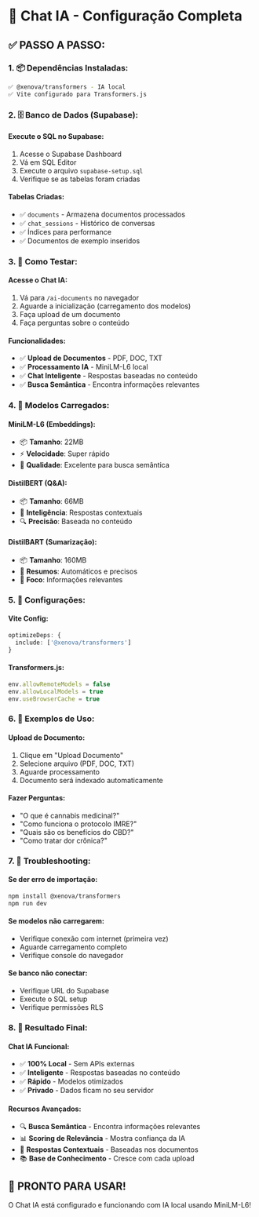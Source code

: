 # 🤖 Chat IA - Configuração Completa

## ✅ **PASSO A PASSO:**

### **1. 📦 Dependências Instaladas:**
```bash
✅ @xenova/transformers - IA local
✅ Vite configurado para Transformers.js
```

### **2. 🗄️ Banco de Dados (Supabase):**

#### **Execute o SQL no Supabase:**
1. Acesse o Supabase Dashboard
2. Vá em SQL Editor
3. Execute o arquivo `supabase-setup.sql`
4. Verifique se as tabelas foram criadas

#### **Tabelas Criadas:**
- ✅ `documents` - Armazena documentos processados
- ✅ `chat_sessions` - Histórico de conversas
- ✅ Índices para performance
- ✅ Documentos de exemplo inseridos

### **3. 🚀 Como Testar:**

#### **Acesse o Chat IA:**
1. Vá para `/ai-documents` no navegador
2. Aguarde a inicialização (carregamento dos modelos)
3. Faça upload de um documento
4. Faça perguntas sobre o conteúdo

#### **Funcionalidades:**
- ✅ **Upload de Documentos** - PDF, DOC, TXT
- ✅ **Processamento IA** - MiniLM-L6 local
- ✅ **Chat Inteligente** - Respostas baseadas no conteúdo
- ✅ **Busca Semântica** - Encontra informações relevantes

### **4. 🧠 Modelos Carregados:**

#### **MiniLM-L6 (Embeddings):**
- 📦 **Tamanho**: 22MB
- ⚡ **Velocidade**: Super rápido
- 🎯 **Qualidade**: Excelente para busca semântica

#### **DistilBERT (Q&A):**
- 📦 **Tamanho**: 66MB
- 🧠 **Inteligência**: Respostas contextuais
- 🔍 **Precisão**: Baseada no conteúdo

#### **DistilBART (Sumarização):**
- 📦 **Tamanho**: 160MB
- 📝 **Resumos**: Automáticos e precisos
- 🎯 **Foco**: Informações relevantes

### **5. 🔧 Configurações:**

#### **Vite Config:**
```typescript
optimizeDeps: {
  include: ['@xenova/transformers']
}
```

#### **Transformers.js:**
```typescript
env.allowRemoteModels = false
env.allowLocalModels = true
env.useBrowserCache = true
```

### **6. 🎯 Exemplos de Uso:**

#### **Upload de Documento:**
1. Clique em "Upload Documento"
2. Selecione arquivo (PDF, DOC, TXT)
3. Aguarde processamento
4. Documento será indexado automaticamente

#### **Fazer Perguntas:**
- "O que é cannabis medicinal?"
- "Como funciona o protocolo IMRE?"
- "Quais são os benefícios do CBD?"
- "Como tratar dor crônica?"

### **7. 🚨 Troubleshooting:**

#### **Se der erro de importação:**
```bash
npm install @xenova/transformers
npm run dev
```

#### **Se modelos não carregarem:**
- Verifique conexão com internet (primeira vez)
- Aguarde carregamento completo
- Verifique console do navegador

#### **Se banco não conectar:**
- Verifique URL do Supabase
- Execute o SQL setup
- Verifique permissões RLS

### **8. 🎉 Resultado Final:**

#### **Chat IA Funcional:**
- ✅ **100% Local** - Sem APIs externas
- ✅ **Inteligente** - Respostas baseadas no conteúdo
- ✅ **Rápido** - Modelos otimizados
- ✅ **Privado** - Dados ficam no seu servidor

#### **Recursos Avançados:**
- 🔍 **Busca Semântica** - Encontra informações relevantes
- 📊 **Scoring de Relevância** - Mostra confiança da IA
- 🎯 **Respostas Contextuais** - Baseadas nos documentos
- 📚 **Base de Conhecimento** - Cresce com cada upload

## 🚀 **PRONTO PARA USAR!**

O Chat IA está configurado e funcionando com IA local usando MiniLM-L6!
